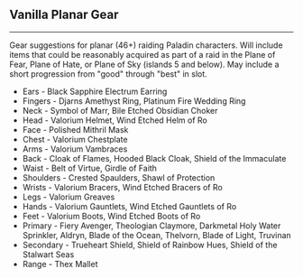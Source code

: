 ## Vanilla Planar Gear

---
Gear suggestions for planar (46+) raiding Paladin characters. Will include items that could be reasonably acquired as part of a raid in the Plane of Fear, Plane of Hate, or Plane of Sky (islands 5 and below). May include a short progression from "good" through "best" in slot.

* Ears - Black Sapphire Electrum Earring
* Fingers - Djarns Amethyst Ring, Platinum Fire Wedding Ring
* Neck - Symbol of Marr, Bile Etched Obsidian Choker
* Head - Valorium Helmet, Wind Etched Helm of Ro
* Face - Polished Mithril Mask
* Chest - Valorium Chestplate
* Arms - Valorium Vambraces
* Back - Cloak of Flames, Hooded Black Cloak, Shield of the Immaculate
* Waist - Belt of Virtue, Girdle of Faith
* Shoulders - Crested Spaulders, Shawl of Protection
* Wrists - Valorium Bracers, Wind Etched Bracers of Ro
* Legs - Valorium Greaves
* Hands - Valorium Gauntlets, Wind Etched Gauntlets of Ro
* Feet - Valorium Boots, Wind Etched Boots of Ro
* Primary - Fiery Avenger, Theologian Claymore, Darkmetal Holy Water Sprinkler, Aldryn, Blade of the Ocean, Thelvorn, Blade of Light, Truvinan
* Secondary - Trueheart Shield, Shield of Rainbow Hues, Shield of the Stalwart Seas
* Range - Thex Mallet
